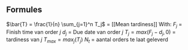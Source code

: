 ## Formules
$\bar{T} = \frac{1}{n} \sum_{j=1}^n T_j$ = [[Mean tardiness]]
With:
$F_j$ = Finish time van order $j$
$d_j$ = Due date van order $j$
$T_j = max(F_j - d_j, 0)$ = tardiness van $j$
$T_{max} = max_j(T_j)$
$N_t$ = aantal orders te laat geleverd

